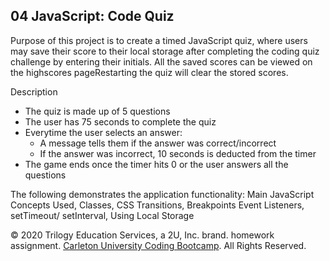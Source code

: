 ## 04 JavaScript: Code Quiz

Purpose of this project is to create a timed JavaScript quiz, where users may save their score to their local storage after completing the coding quiz challenge by entering their initials.
All the saved scores can be viewed on the highscores pageRestarting the quiz will clear the stored scores.

Description
- The quiz is made up of 5 questions 
- The user has 75 seconds to complete the quiz
- Everytime the user selects an answer:
  - A message tells them if the answer was correct/incorrect
  - If the answer was incorrect, 10 seconds is deducted from the timer
- The game ends once the timer hits 0 or the user answers all the questions

The following demonstrates the application functionality: Main JavaScript Concepts Used, Classes, CSS Transitions, Breakpoints  Event Listeners, setTimeout/ setInterval, Using Local Storage

© 2020 Trilogy Education Services, a 2U, Inc. brand. homework assignment. [Carleton University Coding Bootcamp](https://bootcamp.carleton.ca/). All Rights Reserved.
